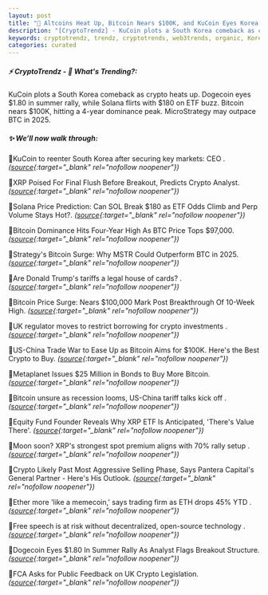 ```yaml
---
layout: post
title: "🌇 Altcoins Heat Up, Bitcoin Nears $100K, and KuCoin Eyes Korea Return Bitcoin News"
description: "[CryptoTrendz] - KuCoin plots a South Korea comeback as crypto heats up. Dogecoin eyes $1.80 in summer rally, while Solana flirts with $180 on ETF buzz. Bitcoin nears $100K, hitting a 4-year dominance peak. MicroStrategy may outpace BTC in 2025."
keywords: cryptotrendz, trendz, cryptotrends, web3trends, organic, Korea, XRP, Analyst, UK, BTC, ETH, Suriname, trading, Crypto, CEO, Bitcoin, SOL
categories: curated
---
```


##### ⚡ CryptoTrendz - 📌 *What's Trending?:*

KuCoin plots a South Korea comeback as crypto heats up. Dogecoin eyes $1.80 in summer rally, while Solana flirts with $180 on ETF buzz. Bitcoin nears $100K, hitting a 4-year dominance peak. MicroStrategy may outpace BTC in 2025.

##### ✨ *We’ll now walk through:*


🔹KuCoin to reenter South Korea after securing key markets: CEO . *([source](https://s.avyag.com/jnr3){:target="_blank" rel="nofollow noopener"})*

🔹XRP Poised For Final Flush Before Breakout, Predicts Crypto Analyst. *([source](https://s.avyag.com/bca6){:target="_blank" rel="nofollow noopener"})*

🔹Solana Price Prediction: Can SOL Break $180 as ETF Odds Climb and Perp Volume Stays Hot?. *([source](https://s.avyag.com/iqdd){:target="_blank" rel="nofollow noopener"})*

🔹Bitcoin Dominance Hits Four-Year High As BTC Price Tops $97,000. *([source](https://s.avyag.com/q5me){:target="_blank" rel="nofollow noopener"})*

🔹Strategy's Bitcoin Surge: Why MSTR Could Outperform BTC in 2025. *([source](https://s.avyag.com/g4wl){:target="_blank" rel="nofollow noopener"})*

🔹Are Donald Trump's tariffs a legal house of cards? . *([source](https://s.avyag.com/5oi3){:target="_blank" rel="nofollow noopener"})*

🔹Bitcoin Price Surge: Nears $100,000 Mark Post Breakthrough Of 10-Week High. *([source](https://s.avyag.com/8bpr){:target="_blank" rel="nofollow noopener"})*

🔹UK regulator moves to restrict borrowing for crypto investments . *([source](https://s.avyag.com/lxja){:target="_blank" rel="nofollow noopener"})*

🔹US-China Trade War to Ease Up as Bitcoin Aims for $100K. Here's the Best Crypto to Buy. *([source](https://s.avyag.com/d43p){:target="_blank" rel="nofollow noopener"})*

🔹Metaplanet Issues $25 Million in Bonds to Buy More Bitcoin. *([source](https://s.avyag.com/h5iv){:target="_blank" rel="nofollow noopener"})*

🔹Bitcoin unsure as recession looms, US-China tariff talks kick off . *([source](https://s.avyag.com/9ct5){:target="_blank" rel="nofollow noopener"})*

🔹Equity Fund Founder Reveals Why XRP ETF Is Anticipated, 'There's Value There'. *([source](https://s.avyag.com/qmb0){:target="_blank" rel="nofollow noopener"})*

🔹Moon soon? XRP's strongest spot premium aligns with 70% rally setup . *([source](https://s.avyag.com/vlst){:target="_blank" rel="nofollow noopener"})*

🔹Crypto Likely Past Most Aggressive Selling Phase, Says Pantera Capital's General Partner - Here's His Outlook. *([source](https://s.avyag.com/zgqp){:target="_blank" rel="nofollow noopener"})*

🔹Ether more 'like a memecoin,' says trading firm as ETH drops 45% YTD . *([source](https://s.avyag.com/l5vd){:target="_blank" rel="nofollow noopener"})*

🔹Free speech is at risk without decentralized, open-source technology . *([source](https://s.avyag.com/eoko){:target="_blank" rel="nofollow noopener"})*

🔹Dogecoin Eyes $1.80 In Summer Rally As Analyst Flags Breakout Structure. *([source](https://s.avyag.com/er5f){:target="_blank" rel="nofollow noopener"})*

🔹FCA Asks for Public Feedback on UK Crypto Legislation. *([source](https://s.avyag.com/na6f){:target="_blank" rel="nofollow noopener"})*
